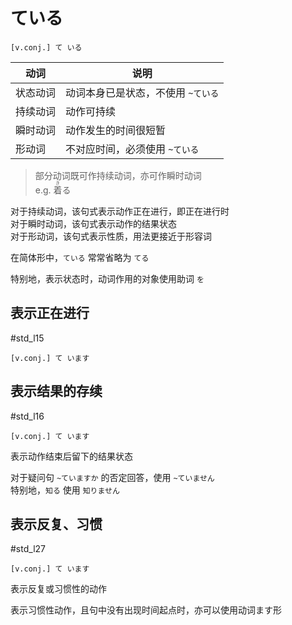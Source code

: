 # ている


```nihongo
[v.conj.] て いる  
```

| 动词   | 说明                  |
| ---- | ------------------- |
| 状态动词 | 动词本身已是状态，不使用 `~ている` |
| 持续动词 | 动作可持续               |
| 瞬时动词 | 动作发生的时间很短暂          |
| 形动词  | 不对应时间，必须使用 `~ている`   |

> 部分动词既可作持续动词，亦可作瞬时动词  
> e.g. <ruby>着<rt>き</rt>る</ruby>  
>

对于持续动词，该句式表示动作正在进行，即正在进行时  
对于瞬时动词，该句式表示动作的结果状态  
对于形动词，该句式表示性质，用法更接近于形容词  

在简体形中，`ている` 常常省略为 `てる`  

特别地，表示状态时，动词作用的对象使用助词 `を`  

## 表示正在进行  

 #std_l15  

```nihongo
[v.conj.] て います  
```

## 表示结果的存续  

 #std_l16  

```nihongo
[v.conj.] て います  
```

表示动作结束后留下的结果状态  

对于疑问句 `~ていますか` 的否定回答，使用 `~ていません`  
特别地，`知る` 使用 `知りません`  

## 表示反复、习惯  

 #std_l27  

```nihongo
[v.conj.] て います  
```

表示反复或习惯性的动作  

表示习惯性动作，且句中没有出现时间起点时，亦可以使用动词ます形  
